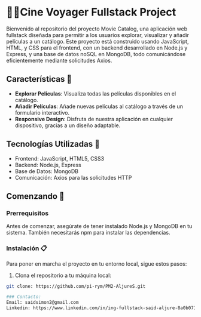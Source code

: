 # 🍿🌭Cine Voyager Fullstack Project

Bienvenido al repositorio del proyecto Movie Catalog, una aplicación web fullstack diseñada para permitir a los usuarios explorar, visualizar y añadir películas a un catálogo. Este proyecto está construido usando JavaScript, HTML, y CSS para el frontend, con un backend desarrollado en Node.js y Express, y una base de datos noSQL en MongoDB, todo comunicándose eficientemente mediante solicitudes Axios.

## Características 📖

- **Explorar Películas**: Visualiza todas las películas disponibles en el catálogo.
- **Añadir Películas**: Añade nuevas películas al catálogo a través de un formulario interactivo.
- **Responsive Design**: Disfruta de nuestra aplicación en cualquier dispositivo, gracias a un diseño adaptable.

## Tecnologías Utilizadas 🔧

- Frontend: JavaScript, HTML5, CSS3
- Backend: Node.js, Express
- Base de Datos: MongoDB
- Comunicación: Axios para las solicitudes HTTP

## Comenzando 🚀

### Prerrequisitos

Antes de comenzar, asegúrate de tener instalado Node.js y MongoDB en tu sistema. También necesitarás npm para instalar las dependencias.

### Instalación 📋

Para poner en marcha el proyecto en tu entorno local, sigue estos pasos:

1. Clona el repositorio a tu máquina local:

```bash
git clone: https://github.com/pi-rym/PM2-AljureS.git

### Contacto:
Email: saidsimon2@gmail.com
Linkedin: https://www.linkedin.com/in/ing-fullstack-said-aljure-8a0b07179/



